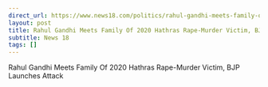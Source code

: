 ```yaml
---
direct_url: https://www.news18.com/politics/rahul-gandhi-meets-family-of-2020-hathras-rape-murder-victim-bjp-launches-attack-9153694.html
layout: post
title: Rahul Gandhi Meets Family Of 2020 Hathras Rape-Murder Victim, BJP Launches Attack
subtitle: News 18
tags: []
---
```


Rahul Gandhi Meets Family Of 2020 Hathras Rape-Murder Victim, BJP Launches Attack
